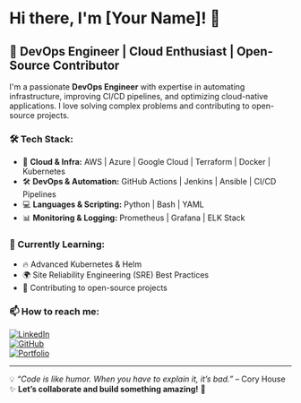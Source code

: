 # Hi there, I'm [Your Name]! 👋

## 🚀 DevOps Engineer | Cloud Enthusiast | Open-Source Contributor

I'm a passionate **DevOps Engineer** with expertise in automating infrastructure, improving CI/CD pipelines, and optimizing cloud-native applications. I love solving complex problems and contributing to open-source projects.

### 🛠️ Tech Stack:
- 🚀 **Cloud & Infra:** AWS | Azure | Google Cloud | Terraform | Docker | Kubernetes
- 🛠️ **DevOps & Automation:** GitHub Actions | Jenkins | Ansible | CI/CD Pipelines
- 💻 **Languages & Scripting:** Python | Bash | YAML
- 📊 **Monitoring & Logging:** Prometheus | Grafana | ELK Stack

### 🌱 Currently Learning:
- 🔥 Advanced Kubernetes & Helm
- 🌍 Site Reliability Engineering (SRE) Best Practices
- 📖 Contributing to open-source projects

### 📫 How to reach me:
[![LinkedIn](https://img.shields.io/badge/LinkedIn-blue?style=flat&logo=linkedin)](https://www.linkedin.com/in/your-profile)  
[![GitHub](https://img.shields.io/badge/GitHub-000?style=flat&logo=github)](https://github.com/yourusername)  
[![Portfolio](https://img.shields.io/badge/Portfolio-Online-brightgreen?style=flat)](https://yourportfolio.com)  

---

💡 *“Code is like humor. When you have to explain it, it’s bad.”* – Cory House  
✨ **Let’s collaborate and build something amazing!** 🚀  
